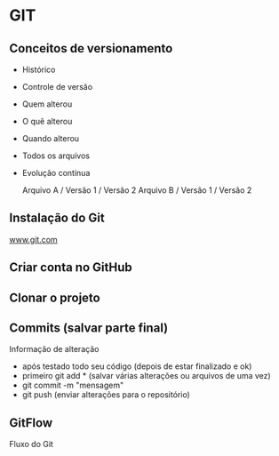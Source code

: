 
# GIT
## Conceitos de versionamento
- Histórico
- Controle de versão
- Quem alterou
- O quê alterou
- Quando alterou
- Todos os arquivos
- Evolução contínua

    Arquivo A / Versão 1 / Versão 2
    Arquivo B / Versão 1 / Versão 2

## Instalação do Git
www.git.com


## Criar conta no GitHub


## Clonar o projeto


## Commits (salvar parte final)
Informação de alteração
- após testado todo seu código (depois de estar finalizado e ok)
- primeiro git add * (salvar várias alterações ou arquivos de uma vez)
- git commit -m "mensagem"
- git push (enviar alterações para o repositório)


## GitFlow
Fluxo do Git
    


